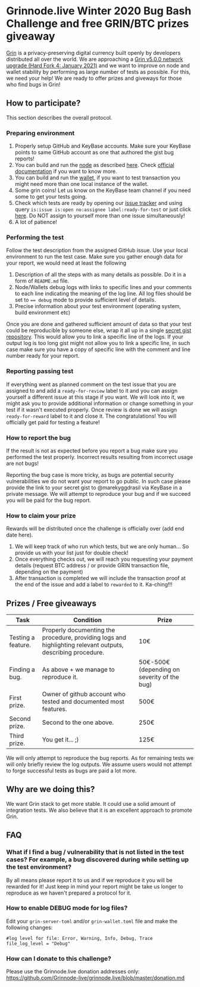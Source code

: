 # Grinnode.live Winter 2020 Bug Bash Challenge and free GRIN/BTC prizes giveaway

[Grin](https://grin.mw/) is a privacy-preserving digital currency built openly by developers distributed all over the world. We are approaching a [Grin v5.0.0 network upgrade (Hard Fork 4: January 2021)](https://forum.grin.mw/t/grin-v5-0-0-network-upgrade-hard-fork-4-january-2021/7895) and we want to improve on node and wallet stability by performing as large number of tests as possible. For this, we need your help! We are ready to offer prizes and giveways for those who find bugs in Grin!

## How to participate?

This section describes the overall protocol.

### Preparing environment

1. Properly setup GitHub and KeyBase accounts. Make sure your KeyBase points to same GitHub account as one that authored the gist bug reports!
2. You can build and run the [node](https://github.com/mimblewimble/grin) as described [here](https://github.com/mimblewimble/docs/wiki/How-to-run-a-Grin-node). Check [official documentation](https://docs.grin.mw/) if you want to know more.
3. You can build and run the [wallet](https://github.com/mimblewimble/grin-wallet), if you want to test transaction you might need more than one local instance of the wallet.
4. Some grin coins! Let us know on the KeyBase team channel if you need some to get your tests going.
5. Check which tests are ready by opening our [issue tracker](https://github.com/Grinnode-live/2020-grin-bug-bash-challenge/issues) and using query `is:issue is:open no:assignee label:ready-for-test` or just click [here](https://github.com/Grinnode-live/2020-grin-bug-bash-challenge/issues?q=is%3Aissue+is%3Aopen+no%3Aassignee+label%3Aready-for-test). Do NOT assign to yourself more than one issue simultaneously!
4. A lot of patience! 

### Performing the test

Follow the test description from the assigned GitHub issue. Use your local environment to run the test case. Make sure you gather enough data for your report, we would need at least the following

1. Description of all the steps with as many details as possible. Do it in a form of `README.md` file.
2. Node/Wallets debug logs with links to specific lines and your comments to each line indicating the meaning of the log line. All log files should be set to `== debug` mode to provide sufficient level of details.
3. Precise information about your test environment (operating system, build environment etc)

Once you are done and gathered sufficient amount of data so that your test could be reproducible by someone else, wrap it all up in a single [secret gist repository](https://gist.github.com/). This would allow you to link a specific line of the logs. If your output log is too long gist might not allow you to link a specific line, in such case make sure you have a copy of specific line with the comment and line number ready for your report.

### Reporting passing test

If everything went as planned comment on the test issue that you are assigned to and add a `ready-for-review` label to it and you can assign yourself a different issue at this stage if you want. We will look into it, we might ask you to provide additional information or change something in your test if it wasn't executed properly. Once review is done we will assign `ready-for-reward` label to it and close it. The congratulations! You will officially get paid for testing a feature!

### How to report the bug

If the result is not as expected before you report a bug make sure you performed the test properly. Incorrect results resulting from incorrect usage are not bugs!

Reporting the bug case is more tricky, as bugs are potential security vulnerabilities we do not want your report to go public. In such case please provide the link to your secret gist to @marekyggdrasil via KeyBase in a private message. We will attempt to reproduce your bug and if we succeed you will be paid for the bug report.

### How to claim your prize

Rewards will be distributed once the challenge is officially over (add end date here).

1. We will keep track of who run which tests, but we are only human... So provide us with your list just for double check!
2. Once everything checks out, we will reach you requesting your payment details (request BTC address / or provide GRIN transaction file, depending on the payment)
3. After transaction is completed we will include the transaction proof at the end of the issue and add a label to `rewarded` to it. Ka-ching!!!

## Prizes / Free giveaways

| Task               | Condition                                                                                                   | Prize                                       |
|--------------------|-------------------------------------------------------------------------------------------------------------|---------------------------------------------|
| Testing a feature. | Properly documenting the procedure, providing logs and highlighting relevant outputs, describing procedure. | 10€                                         |
| Finding a bug.     | As above + we manage to reproduce it.                                                                       | 50€-500€ (depending on severity of the bug) |
| First prize.       | Owner of github account who tested and documented most features.                                            | 500€                                        |
| Second prize.      | Second to the one above.                                                                                    | 250€                                        |
| Third prize.       | You get it... ;)                                                                                            | 125€                                        |

We will only attempt to reproduce the bug reports. As for remaining tests we will only briefly review the log outputs. We assume users would not attempt to forge successful tests as bugs are paid a lot more.

## Why are we doing this?

We want Grin stack to get more stable. It could use a solid amount of integration tests. We also believe that it is an excellent approach to promote Grin.

## FAQ

### What if I find a bug / vulnerability that is not listed in the test cases? For example, a bug discovered during while setting up the test environment?

By all means please report it to us and if we reproduce it you will be rewarded for it! Just keep in mind your report might be take us longer to reproduce as we haven't prepared a protocol for it.

### How to enable DEBUG mode for log files?

Edit your `grin-server-toml` and/or `grin-wallet.toml` file and make the following changes:
```
#log level for file: Error, Warning, Info, Debug, Trace
file_log_level = "Debug"
```

### How can I donate to this challenge?
Please use the Grinnode.live donation addresses only: https://github.com/Grinnode-live/grinnode.live/blob/master/donation.md
